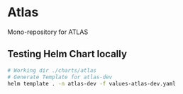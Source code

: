 # Atlas

Mono-repository for ATLAS

## Testing Helm Chart locally
```bash
# Working dir ./charts/atlas
# Generate Template for atlas-dev
helm template . -n atlas-dev -f values-atlas-dev.yaml
```